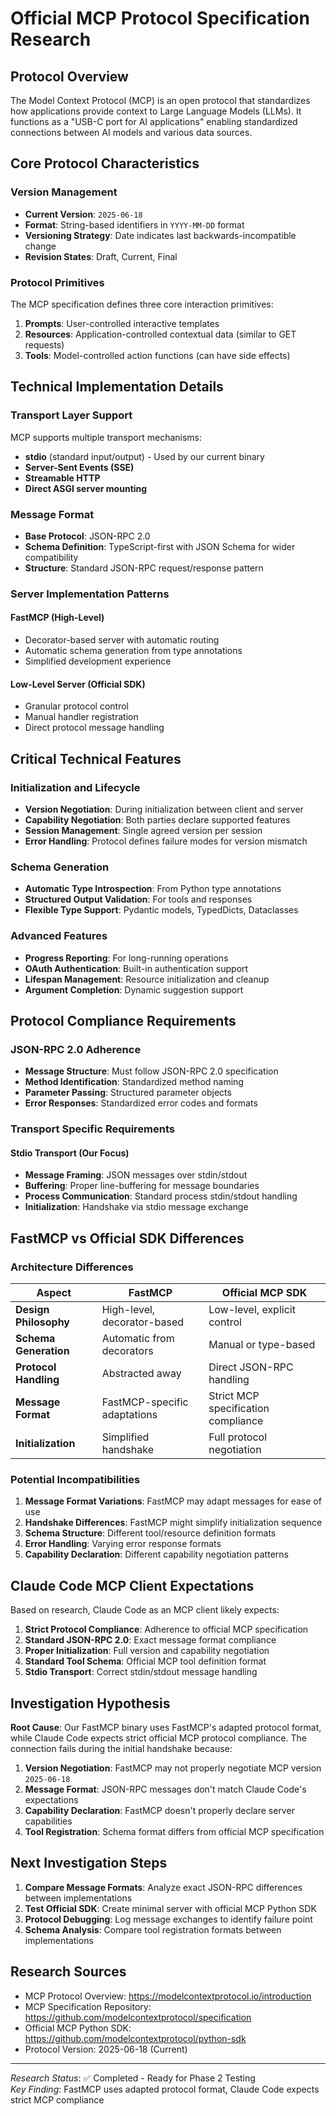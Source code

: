 # Official MCP Protocol Specification Research

## Protocol Overview
The Model Context Protocol (MCP) is an open protocol that standardizes how applications provide context to Large Language Models (LLMs). It functions as a "USB-C port for AI applications" enabling standardized connections between AI models and various data sources.

## Core Protocol Characteristics

### Version Management
- **Current Version**: `2025-06-18`
- **Format**: String-based identifiers in `YYYY-MM-DD` format
- **Versioning Strategy**: Date indicates last backwards-incompatible change
- **Revision States**: Draft, Current, Final

### Protocol Primitives
The MCP specification defines three core interaction primitives:

1. **Prompts**: User-controlled interactive templates
2. **Resources**: Application-controlled contextual data (similar to GET requests)
3. **Tools**: Model-controlled action functions (can have side effects)

## Technical Implementation Details

### Transport Layer Support
MCP supports multiple transport mechanisms:
- **stdio** (standard input/output) - Used by our current binary
- **Server-Sent Events (SSE)**
- **Streamable HTTP**
- **Direct ASGI server mounting**

### Message Format
- **Base Protocol**: JSON-RPC 2.0 
- **Schema Definition**: TypeScript-first with JSON Schema for wider compatibility
- **Structure**: Standard JSON-RPC request/response pattern

### Server Implementation Patterns

#### FastMCP (High-Level)
- Decorator-based server with automatic routing
- Automatic schema generation from type annotations
- Simplified development experience

#### Low-Level Server (Official SDK)
- Granular protocol control
- Manual handler registration
- Direct protocol message handling

## Critical Technical Features

### Initialization and Lifecycle
- **Version Negotiation**: During initialization between client and server
- **Capability Negotiation**: Both parties declare supported features
- **Session Management**: Single agreed version per session
- **Error Handling**: Protocol defines failure modes for version mismatch

### Schema Generation
- **Automatic Type Introspection**: From Python type annotations
- **Structured Output Validation**: For tools and responses
- **Flexible Type Support**: Pydantic models, TypedDicts, Dataclasses

### Advanced Features
- **Progress Reporting**: For long-running operations
- **OAuth Authentication**: Built-in authentication support
- **Lifespan Management**: Resource initialization and cleanup
- **Argument Completion**: Dynamic suggestion support

## Protocol Compliance Requirements

### JSON-RPC 2.0 Adherence
- **Message Structure**: Must follow JSON-RPC 2.0 specification
- **Method Identification**: Standardized method naming
- **Parameter Passing**: Structured parameter objects
- **Error Responses**: Standardized error codes and formats

### Transport Specific Requirements

#### Stdio Transport (Our Focus)
- **Message Framing**: JSON messages over stdin/stdout
- **Buffering**: Proper line-buffering for message boundaries
- **Process Communication**: Standard process stdin/stdout handling
- **Initialization**: Handshake via stdio message exchange

## FastMCP vs Official SDK Differences

### Architecture Differences
| Aspect | FastMCP | Official MCP SDK |
|--------|---------|------------------|
| **Design Philosophy** | High-level, decorator-based | Low-level, explicit control |
| **Schema Generation** | Automatic from decorators | Manual or type-based |
| **Protocol Handling** | Abstracted away | Direct JSON-RPC handling |
| **Message Format** | FastMCP-specific adaptations | Strict MCP specification compliance |
| **Initialization** | Simplified handshake | Full protocol negotiation |

### Potential Incompatibilities
1. **Message Format Variations**: FastMCP may adapt messages for ease of use
2. **Handshake Differences**: FastMCP might simplify initialization sequence  
3. **Schema Structure**: Different tool/resource definition formats
4. **Error Handling**: Varying error response formats
5. **Capability Declaration**: Different capability negotiation patterns

## Claude Code MCP Client Expectations

Based on research, Claude Code as an MCP client likely expects:

1. **Strict Protocol Compliance**: Adherence to official MCP specification
2. **Standard JSON-RPC 2.0**: Exact message format compliance
3. **Proper Initialization**: Full version and capability negotiation
4. **Standard Tool Schema**: Official MCP tool definition format
5. **Stdio Transport**: Correct stdin/stdout message handling

## Investigation Hypothesis

**Root Cause**: Our FastMCP binary uses FastMCP's adapted protocol format, while Claude Code expects strict official MCP protocol compliance. The connection fails during the initial handshake because:

1. **Version Negotiation**: FastMCP may not properly negotiate MCP version `2025-06-18`
2. **Message Format**: JSON-RPC messages don't match Claude Code's expectations
3. **Capability Declaration**: FastMCP doesn't properly declare server capabilities
4. **Tool Registration**: Schema format differs from official MCP specification

## Next Investigation Steps

1. **Compare Message Formats**: Analyze exact JSON-RPC differences between implementations
2. **Test Official SDK**: Create minimal server with official MCP Python SDK
3. **Protocol Debugging**: Log message exchanges to identify failure point
4. **Schema Analysis**: Compare tool registration formats between implementations

## Research Sources
- MCP Protocol Overview: https://modelcontextprotocol.io/introduction
- MCP Specification Repository: https://github.com/modelcontextprotocol/specification  
- Official MCP Python SDK: https://github.com/modelcontextprotocol/python-sdk
- Protocol Version: 2025-06-18 (Current)

---
*Research Status*: ✅ Completed - Ready for Phase 2 Testing  
*Key Finding*: FastMCP uses adapted protocol format, Claude Code expects strict MCP compliance
